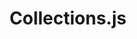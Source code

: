 ---
codehost: https://github.com/montagejs/collections
logohandle: collectionsjs
sort: collectionsjs
title: Collections.js
website: https://www.collectionsjs.com/
---